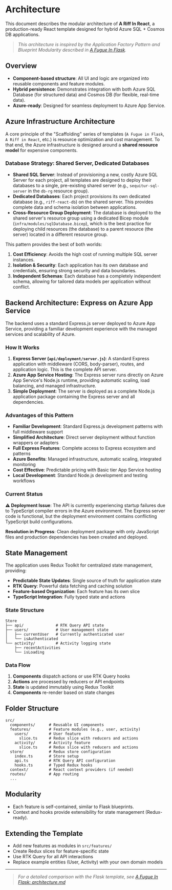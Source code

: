 # Architecture

This document describes the modular architecture of **A Riff In React**, a production-ready React template designed for hybrid Azure SQL + Cosmos DB applications.

> _This architecture is inspired by the Application Factory Pattern and Blueprint Modularity described in [A Fugue In Flask](https://github.com/HarryJamesGreenblatt/A-Fugue-In-Flask)._

## Overview

- **Component-based structure**: All UI and logic are organized into reusable components and feature modules.
- **Hybrid persistence**: Demonstrates integration with both Azure SQL Database (for structured data) and Cosmos DB (for flexible, real-time data).
- **Azure-ready**: Designed for seamless deployment to Azure App Service.

## Azure Infrastructure Architecture

A core principle of the "Scaffolding" series of templates (`A Fugue in Flask`, `A Riff in React`, etc.) is resource optimization and cost management. To that end, the Azure infrastructure is designed around a **shared resource model** for expensive components.

### Database Strategy: Shared Server, Dedicated Databases

- **Shared SQL Server**: Instead of provisioning a new, costly Azure SQL Server for each project, all templates are designed to deploy their databases to a single, pre-existing shared server (e.g., `sequitur-sql-server` in the `db-rg` resource group).
- **Dedicated Databases**: Each project provisions its own dedicated database (e.g., `riff-react-db`) on the shared server. This provides complete data and schema isolation between applications.
- **Cross-Resource Group Deployment**: The database is deployed to the shared server's resource group using a dedicated Bicep module (`infra/modules/sqlDatabase.bicep`), which is the best practice for deploying child resources (the database) to a parent resource (the server) located in a different resource group.

This pattern provides the best of both worlds:
1.  **Cost Efficiency**: Avoids the high cost of running multiple SQL server instances.
2.  **Isolation & Security**: Each application has its own database and credentials, ensuring strong security and data boundaries.
3.  **Independent Schemas**: Each database has a completely independent schema, allowing for tailored data models per application without conflict.

## Backend Architecture: Express on Azure App Service

The backend uses a standard Express.js server deployed to Azure App Service, providing a familiar development experience with the managed services and scalability of Azure.

### How It Works

1.  **Express Server (`api/deployment/server.js`)**: A standard Express application with middleware (CORS, body-parser), routes, and application logic. This is the complete API server.
2.  **Azure App Service Hosting**: The Express server runs directly on Azure App Service's Node.js runtime, providing automatic scaling, load balancing, and managed infrastructure.
3.  **Simple Deployment**: The server is deployed as a complete Node.js application package containing the Express server and all dependencies.

### Advantages of this Pattern

-   **Familiar Development**: Standard Express.js development patterns with full middleware support
-   **Simplified Architecture**: Direct server deployment without function wrappers or adapters
-   **Full Express Features**: Complete access to Express ecosystem and patterns
-   **Azure Benefits**: Managed infrastructure, automatic scaling, integrated monitoring
-   **Cost Effective**: Predictable pricing with Basic tier App Service hosting
-   **Local Development**: Standard Node.js development and testing workflows

### Current Status

**⚠️ Deployment Issue**: The API is currently experiencing startup failures due to TypeScript compiler errors in the Azure environment. The Express server code is functional, but the deployment environment contains conflicting TypeScript build configurations.

**Resolution in Progress**: Clean deployment package with only JavaScript files and production dependencies has been created and deployed.

## State Management

The application uses Redux Toolkit for centralized state management, providing:

- **Predictable State Updates**: Single source of truth for application state
- **RTK Query**: Powerful data fetching and caching solution
- **Feature-based Organization**: Each feature has its own slice
- **TypeScript Integration**: Fully typed state and actions

### State Structure

```
Store
├── api/              # RTK Query API state
├── users/            # User management state
│   ├── currentUser   # Currently authenticated user
│   └── isAuthenticated
└── activity/         # Activity logging state
    ├── recentActivities
    └── isLoading
```

### Data Flow

1. **Components** dispatch actions or use RTK Query hooks
2. **Actions** are processed by reducers or API endpoints
3. **State** is updated immutably using Redux Toolkit
4. **Components** re-render based on state changes

## Folder Structure

```
src/
  components/      # Reusable UI components
  features/        # Feature modules (e.g., user, activity)
    users/         # User feature
      slice.ts     # Redux slice with reducers and actions
    activity/      # Activity feature  
      slice.ts     # Redux slice with reducers and actions
  store/           # Redux store configuration
    index.ts       # Store setup
    api.ts         # RTK Query API configuration
    hooks.ts       # Typed Redux hooks
  context/         # React context providers (if needed)
  routes/          # App routing
  ...
```

## Modularity

- Each feature is self-contained, similar to Flask blueprints.
- Context and hooks provide extensibility for state management (Redux-ready).

## Extending the Template

- Add new features as modules in `src/features/`
- Create Redux slices for feature-specific state
- Use RTK Query for all API interactions
- Replace example entities (User, Activity) with your own domain models

---

> _For a detailed comparison with the Flask template, see [A Fugue In Flask: architecture.md](https://github.com/HarryJamesGreenblatt/A-Fugue-In-Flask/blob/main/docs/architecture.md)_
